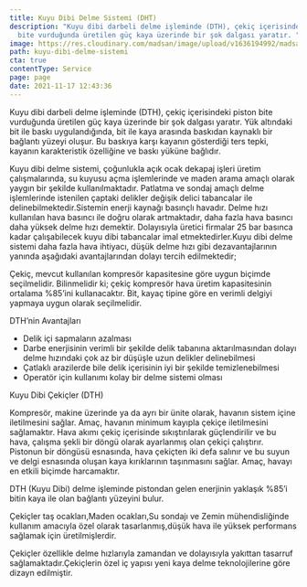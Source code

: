 ```yaml
---
title: Kuyu Dibi Delme Sistemi (DHT)
description: "Kuyu dibi darbeli delme işleminde (DTH), çekiç içerisindeki piston
  bite vurduğunda üretilen güç kaya üzerinde bir şok dalgası yaratır. "
image: https://res.cloudinary.com/madsan/image/upload/v1636194992/madsan-stock/IMG_3206_jpo0tf.jpg
path: kuyu-dibi-delme-sistemi
cta: true
contentType: Service
page: page
date: 2021-11-17 12:43:36
---
```

Kuyu dibi darbeli delme işleminde (DTH), çekiç içerisindeki piston bite vurduğunda üretilen güç kaya üzerinde bir şok dalgası yaratır. Yük altındaki bit ile baskı uygulandığında, bit ile kaya arasında baskıdan kaynaklı bir bağlantı yüzeyi oluşur. Bu baskıya karşı kayanın gösterdiği ters tepki, kayanın karakteristik özelliğine ve baskı yüküne bağlıdır.

Kuyu dibi delme sistemi, çoğunlukla açık ocak dekapaj işleri üretim çalışmalarında, su kuyusu açma işlemlerinde ve maden arama amaçlı olarak yaygın bir şekilde kullanılmaktadır. Patlatma ve sondaj amaçlı delme işlemlerinde istenilen çaptaki delikler değişik delici tabancalar ile delinebilmektedir.Sistemin enerji kaynağı basınçlı havadır. Delme hızı kullanılan hava basıncı ile doğru olarak artmaktadır, daha fazla hava basıncı daha yüksek delme hızı demektir. Dolayısıyla üretici firmalar 25 bar basınca kadar çalışabilecek kuyu dibi tabancalar imal etmektedirler.Kuyu dibi delme sistemi daha fazla hava ihtiyacı, düşük delme hızı gibi dezavantajlarının yanında aşağıdaki avantajlarından dolayı tercih edilmektedir; 

Çekiç, mevcut kullanılan kompresör kapasitesine göre uygun biçimde seçilmelidir. Bilinmelidir ki; çekiç kompresör hava üretim kapasitesinin ortalama %85’ini kullanacaktır. Bit, kayaç tipine göre en verimli delgiyi yapmaya uygun olarak seçilmelidir.

DTH’nin Avantajları

* Delik içi sapmaların azalması 
* Darbe enerjisinin verimli bir şekilde delik tabanına aktarılmasından dolayı delme hızındaki çok az bir düşüşle uzun delikler delinebilmesi
* Çatlaklı arazilerde bile delik içerisinin iyi bir şekilde temizlenebilmesi
* Operatör için kullanımı kolay bir delme sistemi olması 

Kuyu Dibi Çekiçler (DTH)

Kompresör, makine üzerinde ya da ayrı bir ünite olarak, havanın sistem içine iletilmesini sağlar. Amaç, havanın minimum kayıpla çekiçe iletilmesini sağlamaktır. Hava akımı çekiç içerisinde sıkıştırılarak güçlendirilir ve bu hava, çalışma şekli bir döngü olarak ayarlanmış olan çekiçi çalıştırır. Pistonun bir döngüsü esnasında, hava çekiçten iki defa salınır ve bu suyun ve delgi esnasında oluşan kaya kırıklarının taşınmasını sağlar. Amaç, havayı en etkili biçimde harcamaktır.

DTH (Kuyu Dibi) delme işleminde pistondan gelen enerjinin yaklaşık %85’i bitin kaya ile olan bağlantı yüzeyini bulur.

Çekiçler taş ocakları,Maden ocakları,Su sondajı ve Zemin mühendisliğinde kullanım amacıyla özel olarak tasarlanmış,düşük hava ile yüksek performans sağlamak için üretilmişlerdir.

Çekiçler özellikle delme hızlarıyla zamandan ve dolayısıyla yakıttan tasarruf sağlamaktadır.Çekiçlerin özel iç yapısı yeni kaya delme teknolojilerine göre dizayn edilmiştir.